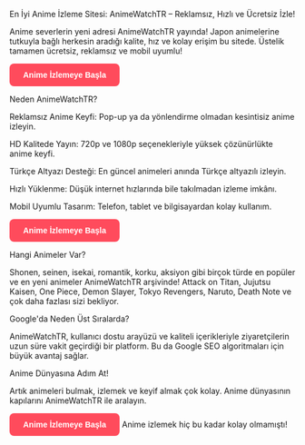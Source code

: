En İyi Anime İzleme Sitesi: AnimeWatchTR – Reklamsız, Hızlı ve Ücretsiz İzle!

Anime severlerin yeni adresi AnimeWatchTR yayında! Japon animelerine tutkuyla bağlı herkesin aradığı kalite, hız ve kolay erişim bu sitede. Üstelik tamamen ücretsiz, reklamsız ve mobil uyumlu!

<a href="https://animewatchtrr.blogspot.com/?m=1" target="_blank" style="display:inline-block;padding:12px 24px;background-color:#ff4b5c;color:#fff;text-decoration:none;font-weight:bold;border-radius:8px;font-family:sans-serif;">Anime İzlemeye Başla</a>

Neden AnimeWatchTR?

Reklamsız Anime Keyfi: Pop-up ya da yönlendirme olmadan kesintisiz anime izleyin.

HD Kalitede Yayın: 720p ve 1080p seçenekleriyle yüksek çözünürlükte anime keyfi.

Türkçe Altyazı Desteği: En güncel animeleri anında Türkçe altyazılı izleyin.

Hızlı Yüklenme: Düşük internet hızlarında bile takılmadan izleme imkânı.

Mobil Uyumlu Tasarım: Telefon, tablet ve bilgisayardan kolay kullanım.

<a href="https://animewatchtrr.blogspot.com/?m=1" target="_blank" style="display:inline-block;padding:12px 24px;background-color:#ff4b5c;color:#fff;text-decoration:none;font-weight:bold;border-radius:8px;font-family:sans-serif;">Anime İzlemeye Başla</a>

Hangi Animeler Var?

Shonen, seinen, isekai, romantik, korku, aksiyon gibi birçok türde en popüler ve en yeni animeler AnimeWatchTR arşivinde!
Attack on Titan, Jujutsu Kaisen, One Piece, Demon Slayer, Tokyo Revengers, Naruto, Death Note ve çok daha fazlası sizi bekliyor.

Google'da Neden Üst Sıralarda?

AnimeWatchTR, kullanıcı dostu arayüzü ve kaliteli içerikleriyle ziyaretçilerin uzun süre vakit geçirdiği bir platform. Bu da Google SEO algoritmaları için büyük avantaj sağlar.

Anime Dünyasına Adım At!

Artık animeleri bulmak, izlemek ve keyif almak çok kolay. Anime dünyasının kapılarını AnimeWatchTR ile aralayın.

<a href="https://animewatchtrr.blogspot.com/?m=1" target="_blank" style="display:inline-block;padding:12px 24px;background-color:#ff4b5c;color:#fff;text-decoration:none;font-weight:bold;border-radius:8px;font-family:sans-serif;">Anime İzlemeye Başla</a>
Anime izlemek hiç bu kadar kolay olmamıştı!
